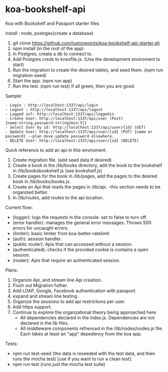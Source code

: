 # koa-bookshelf-api
Koa with Bookshelf and Passport starter files

install : node, postrges(create a database)

1. git clone https://github.com/justonpoints/koa-bookshelf-api-starter.git
2. npm install (in the root of the app)
3. In Postgres, create a db to connect to.
3. Add Postgres creds to knexfile.js. (Use the development enviroment to start)
4. Run the migration to create the desired tables, and seed them. (npm run migration-seed)
5. Start the app. (npm run app)
6. Run the test. (npm run test) 
If all green, then you are good. 

Sample:

	- Login : http://localhost:1337/api/login  
	- Logout : http://localhost:1337/api/logout
	- Logged in?: http://localhost:1337/api/loggedin 
	- Create User: http://localhost:1337/api/user (Post) {name:string,password:string[min:5]}
	- Select User by id: http://localhost:1337/api/user/{id} (GET)
	- Update User: http://localhost:1337/api/user/{id} (PUT) {name or password} --plan move update password elsewhere.
	- DELETE User: http://localhost:1337/api/user/{id} (DELETE)

Quick reference to add an api in this enviroment.

1. Create migration file. (add seed data if desired)
2. Create a book in the /lib/books directory, add the book to the bookshelf in /lib/booksbookshelf.js (see bookshelf.js)
3. Create pages for the book in /lib/pages, add the pages to the desired book in /lib/books/books.js.
4. Create an Api that reads the pages in /lib/api. -this section needs to be organized better.
5. In /lib/routes, add routes to the api location.

Current flow:

- (logger): logs the requests in the console. set to false to turn off.
- (error handler): manages the general error messages. Throws 500 errors for uncaught errors.
- (limiter): basic limiter from koa-better-ratelimit
- (auth): session handler. 
- (public router): Apis that can accessed without a session.
- (authenticated): checks if the provided cookie is contains a open session.
- (router): Apis that require an authenticated session.

Plans: 

1. Organize Api, and stream line Api creation.
2. Flush out Migration futher.
3. Add LDAP, Google, Facebook authentication with passport.
4. expand and stream line testing.
5. Organize the sessions to add api restrictions per user.
6. Add https support.
7. Continue to explore the organzational theory being approached here.
	- All dependencies declared in the index.js. Dependencies are not declared in the lib files.
	- All middleware components refrenced in the /lib/nodes/nodes.js file. Each takes at least an "app" depedency from the koa app.

Tests:

- npm run test-seed (the data is reseeded with the test data, and then runs the mocha test) [use if you want to run a clean test].
- npm run test (runs just the mocha test suite)
